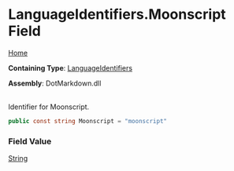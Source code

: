 # LanguageIdentifiers\.Moonscript Field

[Home](../../../README.md)

**Containing Type**: [LanguageIdentifiers](../README.md)

**Assembly**: DotMarkdown\.dll

\
Identifier for Moonscript\.

```csharp
public const string Moonscript = "moonscript"
```

### Field Value

[String](https://docs.microsoft.com/en-us/dotnet/api/system.string)

